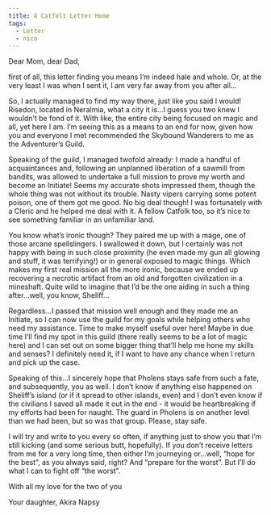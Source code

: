```yaml
---
title: A Catfelt Letter Home
tags:
  - Letter
  - nico
---
```

Dear Mom, dear Dad,

first of all, this letter finding you means I’m indeed hale and whole. Or, at the very least I was when I sent it, I am very far away from you after all…

So, I actually managed to find my way there, just like you said I would! Risedon, located in Neralmia, what a city it is…I guess you two knew I wouldn’t be fond of it. With like, the entire city being focused on magic and all, yet here I am. I’m seeing this as a means to an end for now, given how you and everyone I met recommended the Skybound Wanderers to me as the Adventurer’s Guild.

Speaking of the guild, I managed twofold already: I made a handful of acquaintances and, following an unplanned liberation of a sawmill from bandits, was allowed to undertake a full mission to prove my worth and become an Initiate! Seems my accurate shots impressed them, though the whole thing was not without its trouble. Nasty vipers carrying some potent poison, one of them got me good. No big deal though! I was fortunately with a Cleric and he helped me deal with it. A fellow Catfolk too, so it’s nice to see something familiar in an unfamiliar land.

You know what’s ironic though? They paired me up with a mage, one of those arcane spellslingers. I swallowed it down, but I certainly was not happy with being in such close proximity (he even made my gun all glowing and stuff, it was terrifying!) or in general exposed to magic things. Which makes my first real mission all the more ironic, because we ended up recovering a necrotic artifact from an old and forgotten civilization in a mineshaft. Quite wild to imagine that I’d be the one aiding in such a thing after…well, you know, Sheliff…

Regardless…I passed that mission well enough and they made me an Initiate, so I can now use the guild for my goals while helping others who need my assistance. Time to make myself useful over here! Maybe in due time I’ll find my spot in this guild (there really seems to be a lot of magic here) and I can set out on some bigger thing that’ll help me hone my skills and senses? I definitely need it, if I want to have any chance when I return and pick up the case.

Speaking of this…I sincerely hope that Pholens stays safe from such a fate, and subsequently, you as well. I don’t know if anything else happened on Sheliff’s island (or if it spread to other islands, even) and I don’t even know if the civilians I saved all made it out in the end - it would be heartbreaking if my efforts had been for naught. The guard in Pholens is on another level than we had been, but so was that group. Please, stay safe.

I will try and write to you every so often, if anything just to show you that I’m still kicking (and some serious butt, hopefully). If you don’t receive letters from me for a very long time, then either I’m journeying or…well, “hope for the best”, as you always said, right? And “prepare for the worst”. But I’ll do what I can to fight off “the worst”.

With all my love for the two of you

Your daughter, Akira Napsy